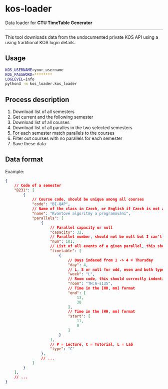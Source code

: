 # kos-loader

Data loader for **CTU TimeTable Generator**

---

This tool downloads data from the undocumented private KOS API using a using traditional KOS login details.


## Usage

```bash
KOS_USERNAME=your_username
KOS_PASSWORD=********
LOGLEVEL=info
python3 -m kos_loader.kos_loader
```


## Process description

1. Download list of all semesters
2. Get current and the following semester
3. Download list of all courses
4. Download list of all paralles in the two selected semesters
5. For each semester match parallels to the courses
6. Filter out courses with no parallels for each semester
7. Save these data


## Data format

Example:

```json
{
    // Code of a semester
    "B231": [
        {
            // Course code, should be unique among all courses
            "code": "BI-QAP",
            // Name of the class in Czech, or English if Czech is not available, or null
            "name": "Kvantové algoritmy a programování",
            "parallels": [
                {
                    // Parallel capacity or null
                    "capacity": 32,
                    // Parallel number, should not be null but I can't promise anything
                    "num": 101,
                    // List of all events of a given parallel, this shouldn't be empty
                    "timetable": [
                        {
                            // Days indexed from 1 -> 4 = Thursday
                            "day": 4,
                            // L, S or null for odd, even and both types of weeks classes
                            "week": "L",
                            // Room code, this should correctly indentify a room, or null
                            "room": "TH:A-s135",
                            // Time in the [HH, mm] format
                            "end": [
                                13,
                                30
                            ],
                            // Time in the [HH, mm] format
                            "start": [
                                11,
                                0
                            ]
                        }
                    ],
                    // P = Lecture, C = Tutorial, L = Lab
                    "type": "C"
                },
                // ...
            ]
        }
    ],
    // ...
}
```